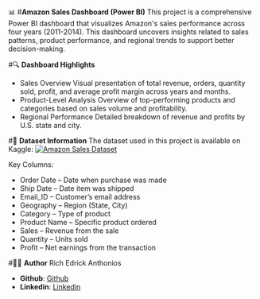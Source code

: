 📊 #**Amazon Sales Dashboard (Power BI)**
This project is a comprehensive Power BI dashboard that visualizes Amazon's sales performance across four years (2011-2014). This dashboard uncovers insights related to sales patterns, product performance, and regional trends to support better decision-making.

#🔍 **Dashboard Highlights**
- Sales Overview
Visual presentation of total revenue, orders, quantity sold, profit, and average profit margin across years and months.
- Product-Level Analysis
Overview of top-performing products and categories based on sales volume and profitability.
- Regional Performance
Detailed breakdown of revenue and profits by U.S. state and city.

#📂 **Dataset Information**
The dataset used in this project is available on Kaggle: [![Amazon Sales Dataset](https://img.shields.io/badge/Dataset-Kaggle-blue?logo=kaggle)](https://www.kaggle.com/datasets/anandshaw2001/amazon-sales-dataset)

Key Columns:
- Order Date – Date when purchase was made
- Ship Date – Date item was shipped
- Email_ID – Customer’s email address
- Geography – Region (State, City)
- Category – Type of product
- Product Name – Specific product ordered
- Sales – Revenue from the sale
- Quantity – Units sold
- Profit – Net earnings from the transaction

#🙋‍♂️ **Author**
Rich Edrick Anthonios

- **Github**: [Github](https://github.com/Richeaa)
- **Linkedin**: [Linkedin](https://www.linkedin.com/in/richea)
